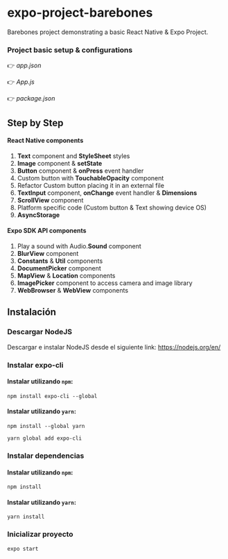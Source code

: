 # expo-project-barebones

Barebones project demonstrating a basic React Native & Expo Project.

### Project basic setup & configurations
👉 *app.json*

👉 *App.js*

👉 *package.json*


## Step by Step

#### React Native components
1. **Text** component and **StyleSheet** styles
2. **Image** component & **setState**
3. **Button** component & **onPress** event handler
4. Custom button with **TouchableOpacity** component
5. Refactor Custom button placing it in an external file
6. **TextInput** component, **onChange** event handler & **Dimensions**
7. **ScrollView** component
8. Platform specific code (Custom button & Text showing device OS)
9. **AsyncStorage**

#### Expo SDK API components
1. Play a sound  with Audio.**Sound** component
2. **BlurView** component
3. **Constants** & **Util** components
4. **DocumentPicker** component
5. **MapView** & **Location** components
6. **ImagePicker** component to access camera and image library
7. **WebBrowser** & **WebView** components

## Instalación

### Descargar NodeJS

Descargar e instalar NodeJS desde el siguiente link: https://nodejs.org/en/


### Instalar expo-cli

#### Instalar utilizando `npm`:

```
npm install expo-cli --global
```

#### Instalar utilizando `yarn`:

```
npm install --global yarn

yarn global add expo-cli
```

### Instalar dependencias

#### Instalar utilizando `npm`:

```
npm install
```

#### Instalar utilizando `yarn`:

```
yarn install
```

### Inicializar proyecto

```
expo start
```